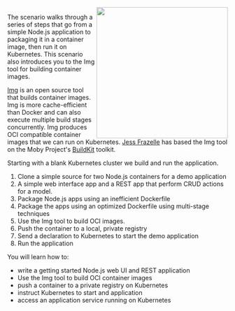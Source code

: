 <img align="right" src="./assets/node-js.jpg" width="300">

The scenario walks through a series of steps that go from a simple Node.js application to packaging it in a container image, then run it on Kubernetes. This scenario also introduces you to the Img tool for building container images.

[Img](https://github.com/genuinetools/img) is an open source tool that builds container images. Img is more cache-efficient than Docker and can also execute multiple build stages concurrently. Img produces OCI compatible container images that we can run on Kubernetes. [Jess Frazelle](https://github.com/jessfraz) has based the Img tool on the Moby Project's [BuildKit](https://github.com/moby/buildkit) toolkit.

Starting with a blank Kubernetes cluster we build and run the application.

1. Clone a simple source for two Node.js containers for a demo application
1. A simple web interface app and a REST app that perform CRUD actions for a model.
1. Package Node.js apps using an inefficient Dockerfile
1. Package the apps using an optimized Dockerfile using multi-stage techniques
1. Use the Img tool to build OCI images.
1. Push the container to a local, private registry
1. Send a declaration to Kubernetes to start the demo application
1. Run the application

You will learn how to:

- write a getting started Node.js web UI and REST application
- Use the Img tool to build OCI container images
- push a container to a private registry on Kubernetes
- instruct Kubernetes to start and application
- access an application service running on Kubernetes
